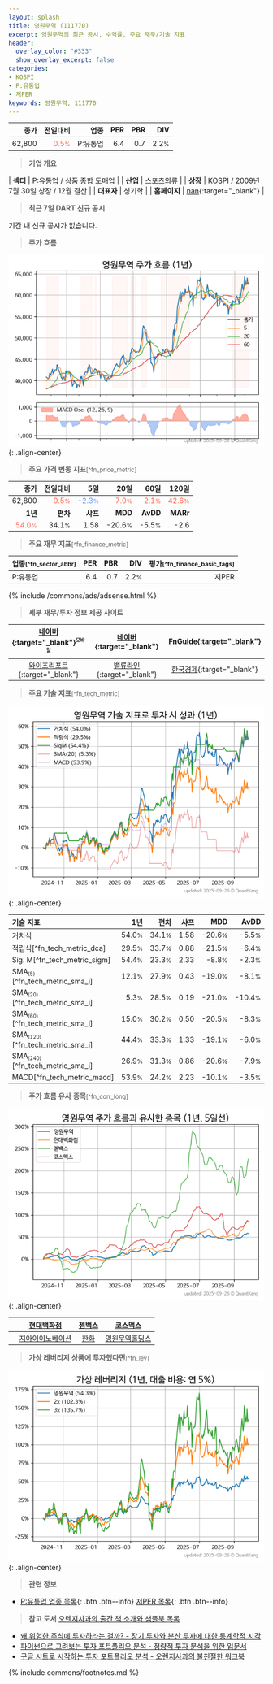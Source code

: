 ```yaml
---
layout: splash
title: 영원무역 (111770)
excerpt: 영원무역의 최근 공시, 수익률, 주요 재무/기술 지표
header:
  overlay_color: "#333"
  show_overlay_excerpt: false
categories:
- KOSPI
- P:유통업
- 저PER
keywords: 영원무역, 111770
---
```


| **종가** | **전일대비** | **업종** | **PER** | **PBR** | **DIV** |
| -------: | -----------: | -------: | ------: | ------: | ------: |
| 62,800 | <span style="color: tomato">0.5<small>%</small></span> | P:유통업 | 6.4 | 0.7 | 2.2<small>%</small> |

<!-- more -->


> **기업 개요**<a id="company"></a>

| <span style="white-space:nowrap;">**섹터**</span> | P:유통업 / 상품 종합 도매업 |
| <span style="white-space:nowrap;">**산업**</span> | 스포츠의류 |
| <span style="white-space:nowrap;">**상장**</span> | KOSPI / 2009년 7월 30일 상장 / 12월 결산 |
| <span style="white-space:nowrap;">**대표자**</span> | 성기학 |
| <span style="white-space:nowrap;">**홈페이지**</span> | [nan](nan){:target="_blank"} |


> **최근 7일 DART 신규 공시**<a id="dart"></a>

기간 내 신규 공시가 없습니다.


> **주가 흐름**<a id="price"></a>

![111770](/stock/images/111770.png){: .align-center}


> **주요 가격 변동 지표**<small>[^fn_price_metric]</small>

| **종가** | **전일대비** | **5일** | **20일** | **60일** | **120일** |
| -------: | -----------: | ------: | -------: | -------: | --------: |
| 62,800 | <span style="color: tomato">0.5<small>%</small></span> | <span style="color: cornflowerblue">-2.3<small>%</small></span> | <span style="color: tomato">7.0<small>%</small></span> | <span style="color: tomato">2.1<small>%</small></span> | <span style="color: tomato">42.6<small>%</small></span> |
| **1년** | **편차** | **샤프** | **MDD** | **AvDD** | **MARr** |
| <span style="color: tomato">54.0<small>%</small></span> | 34.1<small>%</small> | 1.58 | -20.6<small>%</small> | -5.5<small>%</small> | -2.6 |


> **주요 재무 지표**<small>[^fn_finance_metric]</small>

| **업종**<small>[^fn_sector_abbr]</small> | **PER** | **PBR** | **DIV** | **평가**<small>[^fn_finance_basic_tags]</small> |
| :--------------------------------------- | ------: | ------: | ------: | ----------------------------------------------: |
| P:유통업 | 6.4 | 0.7 | 2.2<small>%</small> | 저PER |



{% include /commons/ads/adsense.html %}

> **세부 재무/투자 정보 제공 사이트**

| [네이버](https://m.stock.naver.com/domestic/stock/111770/finance/summary){:target="_blank"}<sup><small>모바일</small></sup> | [네이버](https://finance.naver.com/item/coinfo.naver?code=111770){:target="_blank"} | [FnGuide](https://comp.fnguide.com/SVO2/ASP/SVD_Invest.asp?gicode=A111770&MenuYn=Y){:target="_blank"} |
| :---: | :---: | :---: |
| [와이즈리포트](https://comp.wisereport.co.kr/company/c1040001.aspx?cmp_cd=111770){:target="_blank"} | [밸류라인](https://www.valueline.co.kr/finance/summary/111770){:target="_blank"} | [한국경제](https://markets.hankyung.com/stock/111770/financial-summary){:target="_blank"} |


> **주요 기술 지표**<small>[^fn_tech_metric]</small>


![111770](/stock/images/111770_tech.png){: .align-center}

| **기술 지표** | **1년** | **편차** | **샤프** | **MDD** | **AvDD** |
| :------------ | ------: | -----------: | -------: | ------: | -------: |
| 거치식 | 54.0<small>%</small> | 34.1<small>%</small> | 1.58 | -20.6<small>%</small> | -5.5<small>%</small> |
| 적립식[^fn_tech_metric_dca] | 29.5<small>%</small> | 33.7<small>%</small> | 0.88 | -21.5<small>%</small> | -6.4<small>%</small> |
| Sig. M[^fn_tech_metric_sigm] | 54.4<small>%</small> | 23.3<small>%</small> | 2.33 | -8.8<small>%</small> | -2.3<small>%</small> |
| SMA<small><sub>(5)</sub></small>[^fn_tech_metric_sma_i] | 12.1<small>%</small> | 27.9<small>%</small> | 0.43 | -19.0<small>%</small> | -8.1<small>%</small> |
| SMA<small><sub>(20)</sub></small>[^fn_tech_metric_sma_i] | 5.3<small>%</small> | 28.5<small>%</small> | 0.19 | -21.0<small>%</small> | -10.4<small>%</small> |
| SMA<small><sub>(60)</sub></small>[^fn_tech_metric_sma_i] | 15.0<small>%</small> | 30.2<small>%</small> | 0.50 | -20.5<small>%</small> | -8.3<small>%</small> |
| SMA<small><sub>(120)</sub></small>[^fn_tech_metric_sma_i] | 44.4<small>%</small> | 33.3<small>%</small> | 1.33 | -19.1<small>%</small> | -6.0<small>%</small> |
| SMA<small><sub>(240)</sub></small>[^fn_tech_metric_sma_i] | 26.9<small>%</small> | 31.3<small>%</small> | 0.86 | -20.6<small>%</small> | -7.9<small>%</small> |
| MACD[^fn_tech_metric_macd] | 53.9<small>%</small> | 24.2<small>%</small> | 2.23 | -10.1<small>%</small> | -3.5<small>%</small> |


> **주가 흐름 유사 종목**<a id="corr"></a><small>[^fn_corr_long]</small>

![111770](/stock/images/111770_corr.png){: .align-center}

|       | [현대백화점](/069960/) | [젬백스](/082270/) | [코스맥스](/192820/) |
| :---: | :------------------------------------: | :------------------------------------: | :------------------------------------: |
|       | [지아이이노베이션](/358570/) | [한화](/000880/) | [영원무역홀딩스](/009970/) |


> **가상 레버리지 상품에 투자했다면**<a id="2x"></a><small>[^fn_lev]</small>

![111770](/stock/images/111770_2x.png){: .align-center}


> **관련 정보**

- [P:유통업 업종 목록](/stats/sector/kospi_업종_유통업_종목/){: .btn .btn--info} [저PER 목록](/fn/fn_low_per/){: .btn .btn--info}

> **참고 도서** [오렌지사과의 출간 책 소개와 샘플북 목록](https://kongdori.tistory.com/691)

- [왜 위험한 주식에 투자하라는 걸까? - 장기 투자와 분산 투자에 대한 통계학적 시각](https://kongdori.tistory.com/421)
- [파이썬으로 그려보는 투자 포트폴리오 분석  - 정량적 투자 분석을 위한 입문서](https://kongdori.tistory.com/643)
- [구글 시트로 시작하는 투자 포트폴리오 분석 - 오렌지사과의 불친절한 워크북](https://kongdori.tistory.com/449)


{% include commons/footnotes.md %}